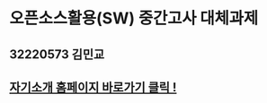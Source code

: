 # 오픈소스활용(SW) 중간고사 대체과제
## 32220573 김민교
## [자기소개 홈페이지 바로가기 클릭 !](https://bitterfleabane.github.io/Mid-Term-Project/)

